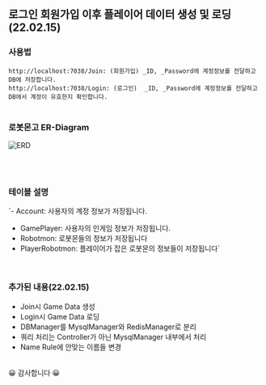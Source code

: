 ## 로그인 회원가입 이후 플레이어 데이터 생성 및 로딩(22.02.15)

### 사용법
`http://localhost:7038/Join: (회원가입) _ID, _Password에 계정정보를 전달하고 DB에 저장합니다.`   
`http://localhost:7038/Login: (로그인)  _ID, _Password에 계정정보를 전달하고 DB에서 계정이 유효한지 확인합니다.`                                                                       
<br/>

### 로봇몬고 ER-Diagram
![ERD](https://user-images.githubusercontent.com/30414979/154002511-7fa5514e-5fb1-4a5c-a280-5381e714f9f9.png)

<br/><br/>
### 테이블 설명
`- Account: 사용자의 계정 정보가 저장됩니다.
- GamePlayer: 사용자의 인게임 정보가 저장됩니다.
- Robotmon: 로봇몬들의 정보가 저장됩니다
- PlayerRobotmon: 플레이어가 잡은 로봇몬의 정보들이 저장됩니다`
<br/>
 
### 추가된 내용(22.02.15)
- Join시 Game Data 생성<br/>
- Login시 Game Data 로딩<br/>
- DBManager를 MysqlManager와 RedisManager로 분리<br/>
- 쿼리 처리는 Controller가 아닌 MysqlManager 내부에서 처리<br/>
- Name Rule에 안맞는 이름들 변경<br/><br/>

😀 감사합니다 😀      
